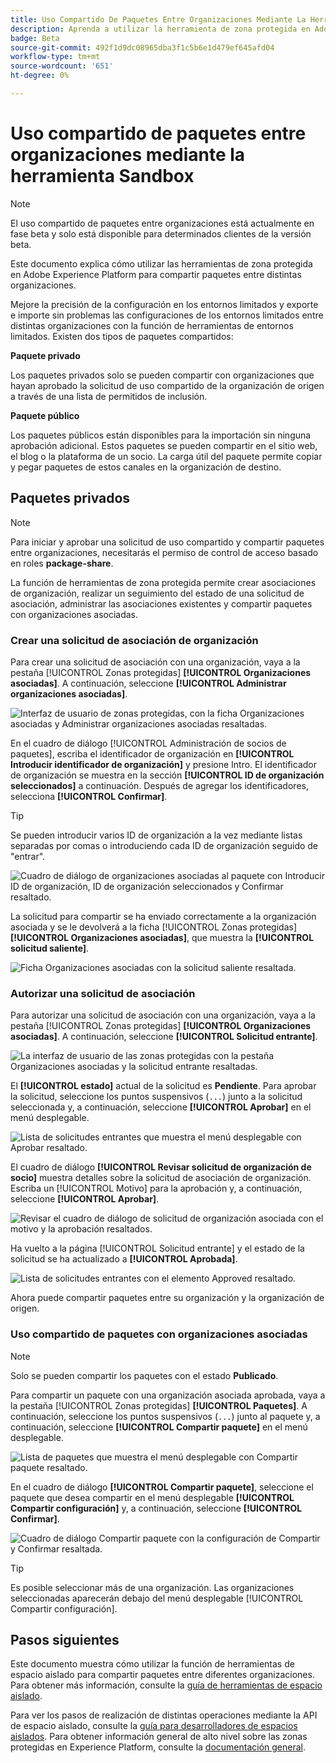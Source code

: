 ```yaml
---
title: Uso Compartido De Paquetes Entre Organizaciones Mediante La Herramienta Sandbox
description: Aprenda a utilizar la herramienta de zona protegida en Adobe Experience Platform para compartir paquetes entre diferentes organizaciones.
badge: Beta
source-git-commit: 492f1d9dc08965dba3f1c5b6e1d479ef645afd04
workflow-type: tm+mt
source-wordcount: '651'
ht-degree: 0%

---
```


# Uso compartido de paquetes entre organizaciones mediante la herramienta Sandbox

>[!NOTE]
>
>El uso compartido de paquetes entre organizaciones está actualmente en fase beta y solo está disponible para determinados clientes de la versión beta.

Este documento explica cómo utilizar las herramientas de zona protegida en Adobe Experience Platform para compartir paquetes entre distintas organizaciones.

Mejore la precisión de la configuración en los entornos limitados y exporte e importe sin problemas las configuraciones de los entornos limitados entre distintas organizaciones con la función de herramientas de entornos limitados. Existen dos tipos de paquetes compartidos:

**Paquete privado**

Los paquetes privados solo se pueden compartir con organizaciones que hayan aprobado la solicitud de uso compartido de la organización de origen a través de una lista de permitidos de inclusión.

**Paquete público**

Los paquetes públicos están disponibles para la importación sin ninguna aprobación adicional. Estos paquetes se pueden compartir en el sitio web, el blog o la plataforma de un socio. La carga útil del paquete permite copiar y pegar paquetes de estos canales en la organización de destino.

## Paquetes privados

>[!NOTE]
>
>Para iniciar y aprobar una solicitud de uso compartido y compartir paquetes entre organizaciones, necesitarás el permiso de control de acceso basado en roles **package-share**.

La función de herramientas de zona protegida permite crear asociaciones de organización, realizar un seguimiento del estado de una solicitud de asociación, administrar las asociaciones existentes y compartir paquetes con organizaciones asociadas.

### Crear una solicitud de asociación de organización

Para crear una solicitud de asociación con una organización, vaya a la pestaña [!UICONTROL Zonas protegidas] **[!UICONTROL Organizaciones asociadas]**. A continuación, seleccione **[!UICONTROL Administrar organizaciones asociadas]**.

![Interfaz de usuario de zonas protegidas, con la ficha Organizaciones asociadas y Administrar organizaciones asociadas resaltadas.](../images/ui/sandbox-tooling/private-manage-partner-orgs.png)

En el cuadro de diálogo [!UICONTROL Administración de socios de paquetes], escriba el identificador de organización en **[!UICONTROL Introducir identificador de organización]** y presione Intro. El identificador de organización se muestra en la sección **[!UICONTROL ID de organización seleccionados]** a continuación. Después de agregar los identificadores, selecciona **[!UICONTROL Confirmar]**.

>[!TIP]
>
>Se pueden introducir varios ID de organización a la vez mediante listas separadas por comas o introduciendo cada ID de organización seguido de &quot;entrar&quot;.

![Cuadro de diálogo de organizaciones asociadas al paquete con Introducir ID de organización, ID de organización seleccionados y Confirmar resaltado.](../images/ui/sandbox-tooling/private-enter-org-id.png)

La solicitud para compartir se ha enviado correctamente a la organización asociada y se le devolverá a la ficha [!UICONTROL Zonas protegidas] **[!UICONTROL Organizaciones asociadas]**, que muestra la **[!UICONTROL solicitud saliente]**.

![Ficha Organizaciones asociadas con la solicitud saliente resaltada.](../images/ui/sandbox-tooling/private-outgoing-request.png)

### Autorizar una solicitud de asociación

Para autorizar una solicitud de asociación con una organización, vaya a la pestaña [!UICONTROL Zonas protegidas] **[!UICONTROL Organizaciones asociadas]**. A continuación, seleccione **[!UICONTROL Solicitud entrante]**.

![La interfaz de usuario de las zonas protegidas con la pestaña Organizaciones asociadas y la solicitud entrante resaltadas.](../images/ui/sandbox-tooling/private-authorise-partner-org.png)

El **[!UICONTROL estado]** actual de la solicitud es **Pendiente**. Para aprobar la solicitud, seleccione los puntos suspensivos (`...`) junto a la solicitud seleccionada y, a continuación, seleccione **[!UICONTROL Aprobar]** en el menú desplegable.

![Lista de solicitudes entrantes que muestra el menú desplegable con Aprobar resaltado.](../images/ui/sandbox-tooling/private-approve-partner-org.png)

El cuadro de diálogo **[!UICONTROL Revisar solicitud de organización de socio]** muestra detalles sobre la solicitud de asociación de organización. Escriba un [!UICONTROL Motivo] para la aprobación y, a continuación, seleccione **[!UICONTROL Aprobar]**.

![Revisar el cuadro de diálogo de solicitud de organización asociada con el motivo y la aprobación resaltados.](../images/ui/sandbox-tooling/private-approval-partner-org.png)

Ha vuelto a la página [!UICONTROL Solicitud entrante] y el estado de la solicitud se ha actualizado a **[!UICONTROL Aprobada]**.

![Lista de solicitudes entrantes con el elemento Approved resaltado.](../images/ui/sandbox-tooling/private-approved-partner-org.png)

Ahora puede compartir paquetes entre su organización y la organización de origen.

### Uso compartido de paquetes con organizaciones asociadas

>[!NOTE]
>
>Solo se pueden compartir los paquetes con el estado **Publicado**.

Para compartir un paquete con una organización asociada aprobada, vaya a la pestaña [!UICONTROL Zonas protegidas] **[!UICONTROL Paquetes]**. A continuación, seleccione los puntos suspensivos (`...`) junto al paquete y, a continuación, seleccione **[!UICONTROL Compartir paquete]** en el menú desplegable.

![Lista de paquetes que muestra el menú desplegable con Compartir paquete resaltado.](../images/ui/sandbox-tooling/private-share-package.png)

En el cuadro de diálogo **[!UICONTROL Compartir paquete]**, seleccione el paquete que desea compartir en el menú desplegable **[!UICONTROL Compartir configuración]** y, a continuación, seleccione **[!UICONTROL Confirmar]**.

![Cuadro de diálogo Compartir paquete con la configuración de Compartir y Confirmar resaltada.](../images/ui/sandbox-tooling/private-share-package-confirm.png)

>[!TIP]
>
>Es posible seleccionar más de una organización. Las organizaciones seleccionadas aparecerán debajo del menú desplegable [!UICONTROL Compartir configuración].

## Pasos siguientes

Este documento muestra cómo utilizar la función de herramientas de espacio aislado para compartir paquetes entre diferentes organizaciones. Para obtener más información, consulte la [guía de herramientas de espacio aislado](../ui/sandbox-tooling.md).

Para ver los pasos de realización de distintas operaciones mediante la API de espacio aislado, consulte la [guía para desarrolladores de espacios aislados](../api/getting-started.md). Para obtener información general de alto nivel sobre las zonas protegidas en Experience Platform, consulte la [documentación general](../home.md).
